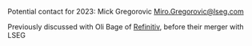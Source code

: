 Potential contact for 2023: Mick Gregorovic <Miro.Gregorovic@lseg.com>

Previously discussed with Oli Bage of [Refinitiv](Refinitiv "wikilink"),
before their merger with LSEG